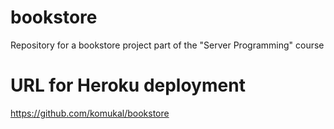 # bookstore
Repository for a bookstore project part of the "Server Programming" course

# URL for Heroku deployment
https://github.com/komukal/bookstore
